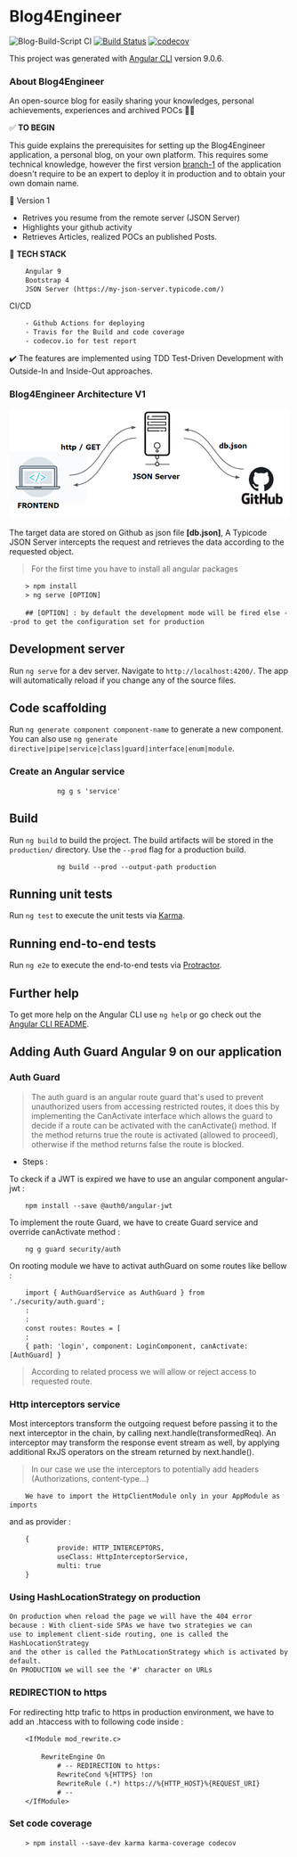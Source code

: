 # Blog4Engineer
![Blog-Build-Script CI](https://github.com/kasdihacene/BlogCreator4Engineer/workflows/Blog-workflow/badge.svg) [![Build Status](https://travis-ci.com/kasdihacene/BlogCreator4Engineer.svg?branch=master)](https://travis-ci.com/kasdihacene/BlogCreator4Engineer) [![codecov](https://codecov.io/gh/kasdihacene/BlogCreator4Engineer/branch/master/graph/badge.svg)](https://codecov.io/gh/kasdihacene/BlogCreator4Engineer)

This project was generated with [Angular CLI](https://github.com/angular/angular-cli) version 9.0.6.

### About Blog4Engineer
An open-source blog for easily sharing your knowledges, personal achievements, experiences and archived POCs :man_technologist:

 :white_check_mark: **TO BEGIN**

This guide explains the prerequisites for setting up the Blog4Engineer application, a personal blog, on your own platform. This requires some technical knowledge, however the first version [branch-1](https://github.com/kasdihacene/BlogCreator4Engineer/tree/version-1) of the application doesn't require to be an expert to deploy it in production and to obtain your own domain name.

:large_blue_diamond: Version 1

* Retrives you resume from the remote server (JSON Server)
* Highlights your github activity
* Retrieves Articles, realized POCs an published Posts.

:large_blue_diamond: **TECH STACK**

        Angular 9
        Bootstrap 4
        JSON Server (https://my-json-server.typicode.com/)

CI/CD

        - Github Actions for deploying
        - Travis for the Build and code coverage
        - codecov.io for test report

:heavy_check_mark: The features are implemented using TDD Test-Driven Development with Outside-In and Inside-Out approaches. 

### Blog4Engineer Architecture V1


![](markdown/version1.PNG)


The target data are stored on Github as json file **[db.json]**, A Typicode JSON Server intercepts the request and retrieves the data according to the requested object.

> For the first time you have to install all angular packages 

        > npm install
        > ng serve [OPTION]

        ## [OPTION] : by default the development mode will be fired else --prod to get the configuration set for production

## Development server

Run `ng serve` for a dev server. Navigate to `http://localhost:4200/`. The app will automatically reload if you change any of the source files.

## Code scaffolding

Run `ng generate component component-name` to generate a new component. You can also use `ng generate directive|pipe|service|class|guard|interface|enum|module`.

### Create an Angular service
        
                ng g s 'service'

## Build

Run `ng build` to build the project. The build artifacts will be stored in the `production/` directory. Use the `--prod` flag for a production build.

                ng build --prod --output-path production

## Running unit tests

Run `ng test` to execute the unit tests via [Karma](https://karma-runner.github.io).

## Running end-to-end tests

Run `ng e2e` to execute the end-to-end tests via [Protractor](http://www.protractortest.org/).

## Further help

To get more help on the Angular CLI use `ng help` or go check out the [Angular CLI README](https://github.com/angular/angular-cli/blob/master/README.md).

## Adding Auth Guard Angular 9 on our application
### Auth Guard
>The auth guard is an angular route guard that's used to prevent unauthorized users from accessing restricted routes, it does this by implementing the CanActivate interface which allows the guard to decide if a route can be activated with the canActivate() method. If the method returns true the route is activated (allowed to proceed), otherwise if the method returns false the route is blocked.

- Steps : 

To ckeck if a JWT is expired we have to use an angular component angular-jwt :

        npm install --save @auth0/angular-jwt

To implement the route Guard, we have to create Guard service and override canActivate method :

        ng g guard security/auth

On rooting module we have to activat authGuard on some routes like bellow :

        import { AuthGuardService as AuthGuard } from './security/auth.guard';
        :
        :
        const routes: Routes = [
        :
        { path: 'login', component: LoginComponent, canActivate: [AuthGuard] }

>According to related process we will allow or reject access to requested route.


### Http interceptors service
Most interceptors transform the outgoing request before passing it to the next interceptor in the chain, by calling next.handle(transformedReq). An interceptor may transform the response event stream as well, by applying additional RxJS operators on the stream returned by next.handle().

> In our case we use the interceptors to potentially add headers (Authorizations, content-type...)

        We have to import the HttpClientModule only in your AppModule as imports

and as provider : 

        {
                provide: HTTP_INTERCEPTORS,
                useClass: HttpInterceptorService,
                multi: true
        }
### Using HashLocationStrategy on production
    On production when reload the page we will have the 404 error
    because : With client-side SPAs we have two strategies we can 
    use to implement client-side routing, one is called the HashLocationStrategy 
    and the other is called the PathLocationStrategy which is activated by default.
    On PRODUCTION we will see the '#' character on URLs

### REDIRECTION to https
For redirecting http trafic to https in production environment, we have to add an .htaccess with to following code inside :

        <IfModule mod_rewrite.c>

	        RewriteEngine On
                # -- REDIRECTION to https:
                RewriteCond %{HTTPS} !on
                RewriteRule (.*) https://%{HTTP_HOST}%{REQUEST_URI}
                # --
        </IfModule>

### Set code coverage 

        > npm install --save-dev karma karma-coverage codecov
